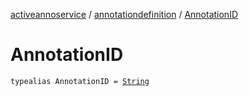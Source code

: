 [activeannoservice](../index.md) / [annotationdefinition](index.md) / [AnnotationID](./-annotation-i-d.md)

# AnnotationID

`typealias AnnotationID = `[`String`](https://kotlinlang.org/api/latest/jvm/stdlib/kotlin/-string/index.html)